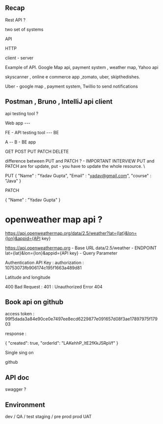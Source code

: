 ## Recap 

Rest API  ? 

two set of systems 

API 

HTTP 

client - server 

Example of API. 
Google Map api, payment system , weather map, Yahoo api 

skyscanner , online e commerce app ,zomato, uber, skipthedishes. 

Uber - google map , payment system, Twillio to send notifications




## Postman ,   Bruno , IntelliJ api client 

api testing tool ? 

Web app ---

FE      -  API testing tool ---    BE 

A -- B - BE app


GET
POST
PUT 
PATCH 
DELETE 


difference between PUT and PATCH ? - IMPORTANT INTERVIEW 
PUT and PATCH are for update, 
put - you have to update the whole resource. \

PUT
{
"Name" : "Yadav Gupta",
"Email" : "yadav@gmail.com",
"course" : "Java"
}

PATCH 

{
"Name" : "Yadav Gupta"
}


# openweather map api ? 



https://api.openweathermap.org/data/2.5/weather?lat={lat}&lon={lon}&appid={API key}


https://api.openweathermap.org          - Base URL
data/2.5/weather                         - ENDPOINT
lat={lat}&lon={lon}&appid={API key}  - Query Parameter 


Authentication 
API Key : authorization  : 10753073fb906174c195f1663a489d81

Latitude and longitude







400	Bad Request : 
401 : Unauthorized
Error 404 


## Book api on github 


access token : 99f5dada3a84e90ce0e7497ee8ecd6229877e091657d08f3ae17897975f17903



response : 

{
"created": true,
"orderId": "LAKehhP_ltE2fKkJ5RpVf"
}

Single sing on 



github 



## API doc 

swagger ? 



## Environment 
dev / QA  / test
staging / pre prod 
prod 
UAT 







































